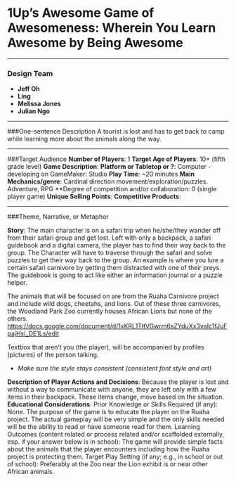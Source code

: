 # 1Up’s Awesome Game of Awesomeness: Wherein You Learn Awesome by Being Awesome

- - -

### Design Team

- **Jeff Oh**
- **Ling**
- **Melissa Jones**
- **Julian Ngo**

- - -

###One-sentence Description
A tourist is lost and has to get back to camp while learning more about the animals along the way.
- - - 
###Target Audience
**Number of Players**: 1
**Target Age of Players**: 10+ (fifth grade level)
**Game Description**:
**Platform or Tabletop or ?**: Computer - developing on GameMaker: Studio
**Play Time**: ~20 minutes
**Main Mechanics/genre**: Cardinal direction movement/exploration/puzzles. Adventure, RPG
**Degree of competition and/or collaboration: 0 (single player game)
**Unique Selling Points**: 
**Competitive Products**:
- - - 

###Theme, Narrative, or Metaphor

**Story**: The main character is on a safari trip when he/she/they wander off from their safari group and get lost. Left with only a backpack, a safari guidebook and a digital camera, the player has to find their way back to the group. The Character will have to traverse through the safari and solve puzzles to get their way back to the group. An example is where you lure a certain safari carnivore by getting them distracted with one of their preys. The guidebook is going to act like either an information journal or a puzzle helper.

The animals that will be focused on are from the Ruaha Carnivore project and include wild dogs, cheetahs, and lions. Out of these three carnivores, the Woodland Park Zoo currently houses African Lions but none of the others. 
https://docs.google.com/document/d/1xKRL1TltVGwrm6sZYduXx3vaIc1fJuFpajHxi_DE1Ls/edit 

Textbox that aren’t you (the player), will be accompanied by profiles (pictures) of the person talking.
- *Make sure the style stays consistent (consistent font style and art)*

**Description of Player Actions and Decisions**:
Because the player is lost and without a way to communicate with anyone, they are left only with a few items in their backpack. These items change, move  based on the situation.
**Educational Considerations**:
Prior Knowledge or Skills Required (if any):  None. The purpose of the game is to educate the player on the Ruaha project. The actual gameplay will be very simple and the only skills needed will be the ability to read or have someone read for them. 
Learning Outcomes (content related or process related and/or scaffolded externally, esp. if your answer below is in school): The game will provide simple facts about the animals that the player encounters including how the Ruaha project is protecting them. 
Target Play Setting (if any; e.g., in school or out of school):   Preferably at the Zoo near the Lion exhibit is or near other African animals. 

